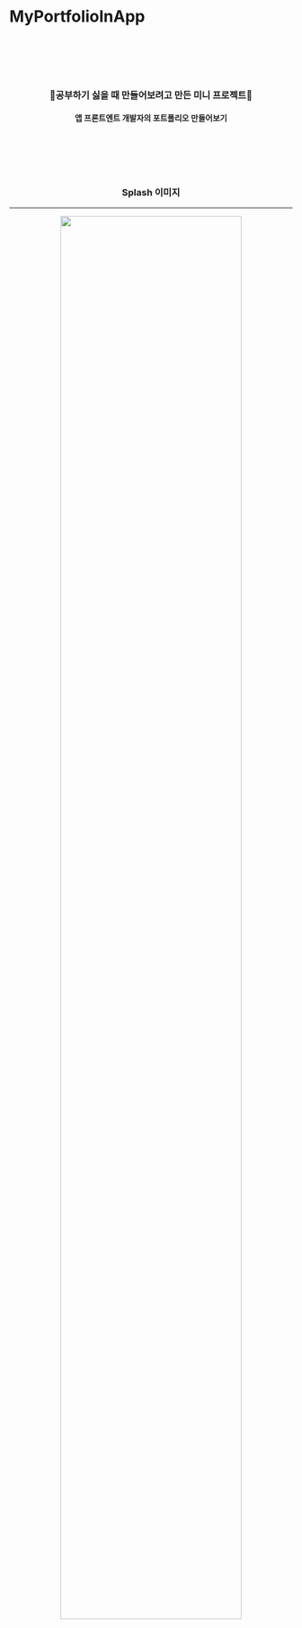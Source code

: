 # MyPortfolioInApp
<div align="center">
  <br><br><br><br>
  <h3>🥕공부하기 싫을 때 만들어보려고 만든 미니 프로젝트🥕</h3>
  <h4>앱 프론트엔트 개발자의 포트폴리오 만들어보기</h4>
  <br><br><br><br>
  <h3>Splash 이미지</h3>
  <hr>
  <img width= 80% src="https://github.com/jordan-comlinee/MyPortfolioInApp/issues/1#issue-1416645264">
  
 </div>
